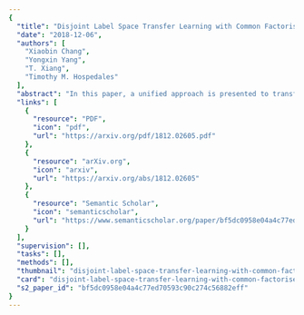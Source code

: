 ```yaml
---
{
  "title": "Disjoint Label Space Transfer Learning with Common Factorised Space",
  "date": "2018-12-06",
  "authors": [
    "Xiaobin Chang",
    "Yongxin Yang",
    "T. Xiang",
    "Timothy M. Hospedales"
  ],
  "abstract": "In this paper, a unified approach is presented to transfer learning that addresses several source and target domain label-space and annotation assumptions with a single model. It is particularly effective in handling a challenging case, where source and target label-spaces are disjoint, and outperforms alternatives in both unsupervised and semi-supervised settings. The key ingredient is a common representation termed Common Factorised Space. It is shared between source and target domains, and trained with an unsupervised factorisation loss and a graph-based loss. With a wide range of experiments, we demonstrate the flexibility, relevance and efficacy of our method, both in the challenging cases with disjoint label spaces, and in the more conventional cases such as unsupervised domain adaptation, where the source and target domains share the same label-sets.",
  "links": [
    {
      "resource": "PDF",
      "icon": "pdf",
      "url": "https://arxiv.org/pdf/1812.02605.pdf"
    },
    {
      "resource": "arXiv.org",
      "icon": "arxiv",
      "url": "https://arxiv.org/abs/1812.02605"
    },
    {
      "resource": "Semantic Scholar",
      "icon": "semanticscholar",
      "url": "https://www.semanticscholar.org/paper/bf5dc0958e04a4c77ed70593c90c274c56882eff"
    }
  ],
  "supervision": [],
  "tasks": [],
  "methods": [],
  "thumbnail": "disjoint-label-space-transfer-learning-with-common-factorised-space-thumb.jpg",
  "card": "disjoint-label-space-transfer-learning-with-common-factorised-space-card.jpg",
  "s2_paper_id": "bf5dc0958e04a4c77ed70593c90c274c56882eff"
}
---
```


